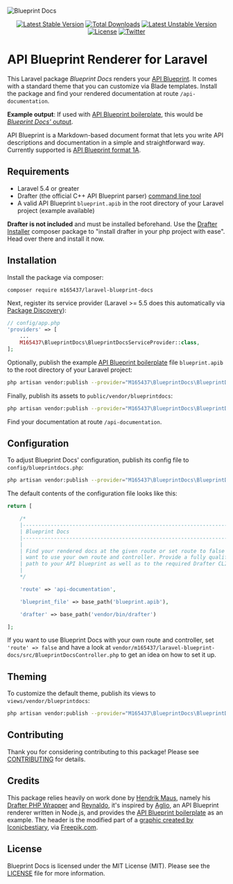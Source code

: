 ![Blueprint Docs](https://i.imgur.com/m6Abbmc.png)

<p align="center">
    <a href="https://packagist.org/packages/m165437/laravel-blueprint-docs"><img src="https://poser.pugx.org/m165437/laravel-blueprint-docs/v/stable" alt="Latest Stable Version"></a>
    <a href="https://packagist.org/packages/m165437/laravel-blueprint-docs"><img src="https://poser.pugx.org/m165437/laravel-blueprint-docs/downloads" alt="Total Downloads"></a>
    <a href="https://packagist.org/packages/m165437/laravel-blueprint-docs"><img src="https://poser.pugx.org/m165437/laravel-blueprint-docs/v/unstable" alt="Latest Unstable Version"></a>
    <a href="https://packagist.org/packages/m165437/laravel-blueprint-docs"><img src="https://poser.pugx.org/m165437/laravel-blueprint-docs/license" alt="License"></a>
    <a href="http://twitter.com/M165437"><img src="https://img.shields.io/badge/twitter-@M165437-blue.svg?style=flat&colorB=00aced" alt="Twitter"></a>
</p>

# API Blueprint Renderer for Laravel

This Laravel package *Blueprint Docs* renders your [API Blueprint](http://apiblueprint.org/). It comes with a standard theme that you can customize via Blade templates. Install the package and find your rendered documentation at route `/api-documentation`.

**Example output**: If used with [API Blueprint boilerplate](https://github.com/jsynowiec/api-blueprint-boilerplate), this would be [*Blueprint Docs'* output](https://m165437.github.io/laravel-blueprint-docs).

API Blueprint is a Markdown-based document format that lets you write API descriptions and documentation in a simple and straightforward way. Currently supported is [API Blueprint format 1A](https://github.com/apiaryio/api-blueprint/blob/master/API%20Blueprint%20Specification.md).

## Requirements

* Laravel 5.4 or greater
* Drafter (the official C++ API Blueprint parser) [command line tool](https://github.com/apiaryio/drafter#drafter-command-line-tool)
* A valid API Blueprint `blueprint.apib` in the root directory of your Laravel project (example available)

**Drafter is not included** and must be installed beforehand. Use the [Drafter Installer](https://github.com/hendrikmaus/drafter-installer) composer package to "install drafter in your php project with ease". Head over there and install it now.

## Installation

Install the package via composer:

``` bash
composer require m165437/laravel-blueprint-docs
```

Next, register its service provider (Laravel >= 5.5 does this automatically via [Package Discovery](https://laravel.com/docs/5.5/packages#package-discovery)):

```php
// config/app.php
'providers' => [
    ...
    M165437\BlueprintDocs\BlueprintDocsServiceProvider::class,
];
```

Optionally, publish the example [API Blueprint boilerplate](https://github.com/jsynowiec/api-blueprint-boilerplate) file `blueprint.apib` to the root directory of your Laravel project:

```bash
php artisan vendor:publish --provider="M165437\BlueprintDocs\BlueprintDocsServiceProvider" --tag="example"
```

Finally, publish its assets to `public/vendor/blueprintdocs`:

```bash
php artisan vendor:publish --provider="M165437\BlueprintDocs\BlueprintDocsServiceProvider" --tag="public"
```

Find your documentation at route `/api-documentation`.

## Configuration

To adjust Blueprint Docs' configuration, publish its config file to `config/blueprintdocs.php`:

``` bash
php artisan vendor:publish --provider="M165437\BlueprintDocs\BlueprintDocsServiceProvider" --tag="config"
```

The default contents of the configuration file looks like this:

```php
return [

    /*
    |--------------------------------------------------------------------------
    | Blueprint Docs
    |--------------------------------------------------------------------------
    |
    | Find your rendered docs at the given route or set route to false if you
    | want to use your own route and controller. Provide a fully qualified
    | path to your API blueprint as well as to the required Drafter CLI.
    |
    */

    'route' => 'api-documentation',

    'blueprint_file' => base_path('blueprint.apib'),

    'drafter' => base_path('vendor/bin/drafter')

];
```

If you want to use Blueprint Docs with your own route and controller, set `'route' => false` and have a look at `vendor/m165437/laravel-blueprint-docs/src/BlueprintDocsController.php` to get an idea on how to set it up.

## Theming

To customize the default theme, publish its views to `views/vendor/blueprintdocs`:

``` bash
php artisan vendor:publish --provider="M165437\BlueprintDocs\BlueprintDocsServiceProvider" --tag="views"
```

## Contributing

Thank you for considering contributing to this package! Please see [CONTRIBUTING](CONTRIBUTING.md) for details.

## Credits

This package relies heavily on work done by [Hendrik Maus](https://github.com/hendrikmaus), namely his [Drafter PHP Wrapper](https://github.com/hendrikmaus/drafter-php) and [Reynaldo](https://github.com/hendrikmaus/reynaldo), it's inspired by [Aglio](https://github.com/danielgtaylor/aglio), an API Blueprint renderer written in Node.js, and provides the [API Blueprint boilerplate](https://github.com/jsynowiec/api-blueprint-boilerplate) as an example. The header is the modified part of a [graphic created by Iconicbestiary](http://www.freepik.com/free-vector/hands-signing-house-or-apartment-contract_1311557.htm), via [Freepik.com](http://www.freepik.com).

## License

Blueprint Docs is licensed under the MIT License (MIT). Please see the [LICENSE](LICENSE.md) file for more information.
